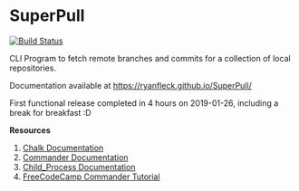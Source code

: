 # SuperPull

[![Build Status](https://travis-ci.com/RyanFleck/SuperPull.svg?branch=master)](https://travis-ci.com/RyanFleck/SuperPull)

CLI Program to fetch remote branches and commits for a collection of local repositories.

Documentation available at <https://ryanfleck.github.io/SuperPull/>

First functional release completed in 4 hours on 2019-01-26, including a break for breakfast :D 

**Resources**

1. [Chalk Documentation](https://github.com/chalk/chalk)
1. [Commander Documentation](https://github.com/tj/commander.js/)
1. [Child_Process Documentation](https://nodejs.org/api/child_process.html)
1. [FreeCodeCamp Commander Tutorial](https://medium.freecodecamp.org/writing-command-line-applications-in-nodejs-2cf8327eee2)
